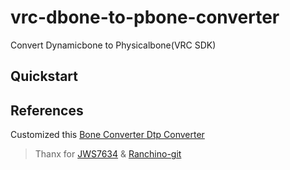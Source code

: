 # vrc-dbone-to-pbone-converter
Convert Dynamicbone to Physicalbone(VRC SDK) 


## Quickstart



## References
Customized this [Bone Converter Dtp Converter](https://ranchino.booth.pm/items/3701802)
> Thanx for [JWS7634](https://github.com/JWS7634) & [Ranchino-git](https://github.com/Ranchino-git)
